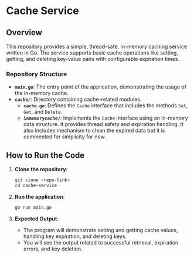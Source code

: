 # Cache Service

## Overview

This repository provides a simple, thread-safe, in-memory caching service written in Go. The service supports basic cache operations like setting, getting, and deleting key-value pairs with configurable expiration times.

### Repository Structure

- **`main.go`**: The entry point of the application, demonstrating the usage of the in-memory cache.
- **`cache/`**: Directory containing cache-related modules.
  - **`cache.go`**: Defines the `Cache` interface that includes the methods `Set`, `Get`, and `Delete`.
  - **`inmemorycache/`**: Implements the `Cache` interface using an in-memory data structure. It provides thread safety and expiration handling. It also includes mechanism to clean the expired data but it is commented for simplicity for now.



## How to Run the Code

1. **Clone the repository**:
    ```bash
    git clone <repo-link>
    cd cache-service
    ```

2. **Run the application**:
    ```bash
    go run main.go
    ```

3. **Expected Output**:
   - The program will demonstrate setting and getting cache values, handling key expiration, and deleting keys.
   - You will see the output related to successful retrieval, expiration errors, and key deletion.

